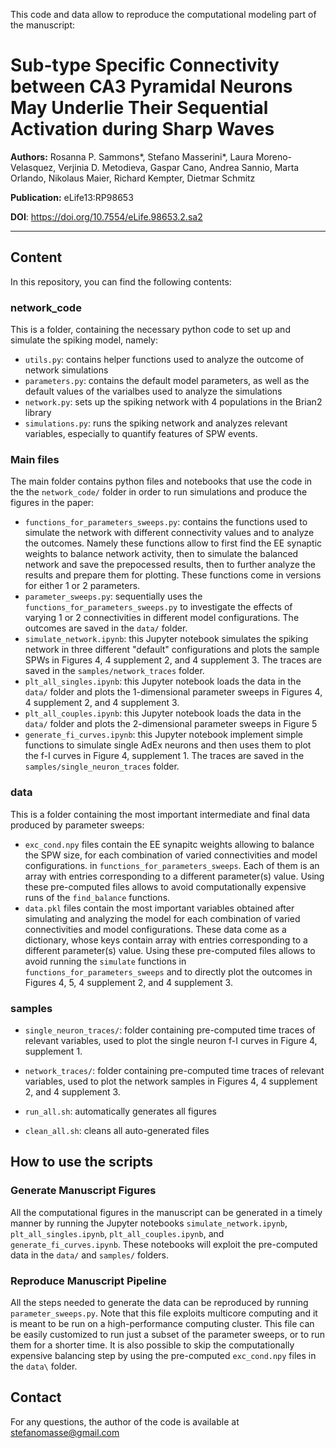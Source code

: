 This code and data allow to reproduce the computational modeling part of the manuscript:

# Sub-type Specific Connectivity between CA3 Pyramidal Neurons May Underlie Their Sequential Activation during Sharp Waves

**Authors:** Rosanna P. Sammons*, Stefano Masserini*, Laura Moreno-Velasquez, Verjinia D. Metodieva, Gaspar Cano, Andrea Sannio, Marta Orlando, Nikolaus Maier, Richard Kempter, Dietmar Schmitz

**Publication:** eLife13:RP98653

**DOI**: https://doi.org/10.7554/eLife.98653.2.sa2

---

## Content

In this repository, you can find the following contents:

### network_code

This is a folder, containing the necessary python code to set up and simulate the spiking model, namely:

- `utils.py`: contains helper functions used to analyze the outcome of network simulations
- `parameters.py`: contains the default model parameters, as well as the default values of the varialbes used to analyze the simulations
- `network.py`: sets up the spiking network with 4 populations in the Brian2 library
- `simulations.py`: runs the spiking network and analyzes relevant variables, especially to quantify features of SPW events.

### Main files

The main folder contains python files and notebooks that use the code in the the `network_code/` folder in order to run simulations and produce the figures in the paper:
 
  - `functions_for_parameters_sweeps.py`: contains the functions used to simulate the network with different connectivity values and to analyze the outcomes. Namely
      these functions allow to first find the EE synaptic weights to balance network activity, then to simulate the balanced network and save the prepocessed results,
      then to further analyze the results and prepare them for plotting. These functions come in versions for either 1 or 2 parameters.
  - `parameter_sweeps.py`: sequentially uses the `functions_for_parameters_sweeps.py` to investigate the effects of varying 1 or 2 connectivities in different model configurations.
      The outcomes are saved in the `data/` folder.
  - `simulate_network.ipynb`: this Jupyter notebook simulates the spiking network in three different "default" configurations and plots the sample SPWs in Figures 4, 4 supplement 2, and 4 supplement 3.
      The traces are saved in the `samples/network_traces` folder.
  - `plt_all_singles.ipynb`: this Jupyter notebook loads the data in the `data/` folder and plots the 1-dimensional parameter sweeps in Figures 4, 4 supplement 2, and 4 supplement 3.
  - `plt_all_couples.ipynb`: this Jupyter notebook loads the data in the `data/` folder and plots the 2-dimensional parameter sweeps in Figure 5
  - `generate_fi_curves.ipynb`: this Jupyter notebook implement simple functions to simulate single AdEx neurons and then uses them to plot the f-I curves in Figure 4, supplement 1.
      The traces are saved in the `samples/single_neuron_traces` folder.

### data

This is a folder containing the most important intermediate and final data produced by parameter sweeps:

- `exc_cond.npy` files contain the EE synapitc weights allowing to balance the SPW size, for each combination of varied connectivities and model configurations.
    in `functions_for_parameters_sweeps`. Each of them is an array with entries corresponding to a different parameter(s) value. Using these pre-computed files allows to avoid
    computationally expensive runs of the `find_balance` functions.
- `data.pkl` files contain the most important variables obtained after simulating and analyzing the model for each combination of varied connectivities and model configurations.
    These data come as a dictionary, whose keys contain  array with entries corresponding to a different parameter(s) value. Using these pre-computed files allows to avoid
    running the `simulate` functions in `functions_for_parameters_sweeps` and to directly plot the outcomes in Figures 4, 5, 4 supplement 2, and 4 supplement 3.
  
### samples

- `single_neuron_traces/`: folder containing pre-computed time traces of relevant variables, used to plot the single neuron f-I curves in Figure 4, supplement 1.
- `network_traces/`: folder containing pre-computed time traces of relevant variables, used to plot the network samples in Figures 4, 4 supplement 2, and 4 supplement 3.

- `run_all.sh`: automatically generates all figures  
- `clean_all.sh`: cleans all auto-generated files  

## How to use the scripts

### Generate Manuscript Figures

All the computational figures in the manuscript can be generated in a timely manner by running the Jupyter notebooks `simulate_network.ipynb`, `plt_all_singles.ipynb`, `plt_all_couples.ipynb`,
and `generate_fi_curves.ipynb`. These notebooks will exploit the pre-computed data in the `data/` and `samples/` folders.

### Reproduce Manuscript Pipeline

All the steps needed to generate the data can be reproduced by running `parameter_sweeps.py`. Note that this file exploits multicore computing and it is meant to be run on a high-performance
computing cluster. This file can be easily customized to run just a subset of the parameter sweeps, or to run them for a shorter time. It is also possible to skip the computationally expensive
balancing step by using the pre-computed `exc_cond.npy` files in the `data\` folder.

## Contact

For any questions, the author of the code is available at stefanomasse@gmail.com
